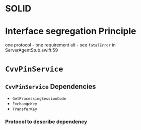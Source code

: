 # SOLID

# Interface segregation Principle
one protocol - one requirement
alt - see `fatalError` in ServerAgentStub.swift:59
	
# `CvvPinService`

## `CvvPinService` Dependencies
- `GetProcessingSessionCode`
- `ExchangeKey`
- `TransferKey`

### Protocol to describe dependency